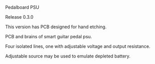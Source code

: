 
Pedalboard PSU

Release 0.3.0 

This version has PCB designed for hand etching.


PCB and brains of smart guitar pedal psu.

Four isolated lines, one with adjustable voltage and output resistance.

Adjustable source may be used to emulate depleted battery.
